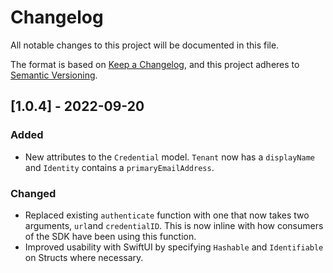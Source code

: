 # Changelog
All notable changes to this project will be documented in this file.

The format is based on [Keep a Changelog](https://keepachangelog.com/en/1.0.0/),
and this project adheres to [Semantic Versioning](https://semver.org/spec/v2.0.0.html).

## [1.0.4] - 2022-09-20
### Added
- New attributes to the `Credential` model. `Tenant` now has a `displayName` and `Identity` contains a `primaryEmailAddress`.
### Changed
- Replaced existing `authenticate` function with one that now takes two arguments, `url`and `credentialID`. This is now inline with how consumers of the SDK have been using this function.
- Improved usability with SwiftUI by specifying `Hashable` and `Identifiable` on Structs where necessary.